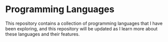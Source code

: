 # Programming Languages

This repository contains a collection of programming languages that I have been exploring, and this repository will be updated as I learn more about these languages and their features.
